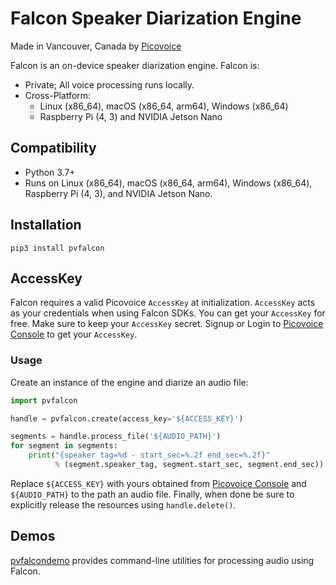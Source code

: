 # Falcon Speaker Diarization Engine

Made in Vancouver, Canada by [Picovoice](https://picovoice.ai)

Falcon is an on-device speaker diarization engine. Falcon is:

- Private; All voice processing runs locally.
- Cross-Platform:
  - Linux (x86_64), macOS (x86_64, arm64), Windows (x86_64)
  - Raspberry Pi (4, 3) and NVIDIA Jetson Nano

## Compatibility

- Python 3.7+
- Runs on Linux (x86_64), macOS (x86_64, arm64), Windows (x86_64), Raspberry Pi (4, 3), and NVIDIA Jetson Nano.

## Installation

```console
pip3 install pvfalcon
```

## AccessKey

Falcon requires a valid Picovoice `AccessKey` at initialization. `AccessKey` acts as your credentials when using Falcon SDKs.
You can get your `AccessKey` for free. Make sure to keep your `AccessKey` secret.
Signup or Login to [Picovoice Console](https://console.picovoice.ai/) to get your `AccessKey`.

### Usage

Create an instance of the engine and diarize an audio file:

```python
import pvfalcon

handle = pvfalcon.create(access_key='${ACCESS_KEY}')

segments = handle.process_file('${AUDIO_PATH}')
for segment in segments:
    print("{speaker tag=%d - start_sec=%.2f end_sec=%.2f}" 
          % (segment.speaker_tag, segment.start_sec, segment.end_sec))
```

Replace `${ACCESS_KEY}` with yours obtained from [Picovoice Console](https://console.picovoice.ai/) and
`${AUDIO_PATH}` to the path an audio file. Finally, when done be sure to explicitly release the resources using
`handle.delete()`.

## Demos

<!-- TODO: -->
<!-- markdown-link-check-disable -->

[pvfalcondemo](https://pypi.org/project/pvfalcondemo/) provides command-line utilities for processing audio using
Falcon.

<!-- markdown-link-check-enable -->